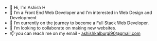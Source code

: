 - 👋 Hi, I’m Ashish H
- 👀 I’m a Front End Web Developer and I'm interested in Web Design and Development
- 🌱 I’m currently on the journey to become a Full Stack Web Developer. 
- 💞️ I’m looking to collaborate on making new websites.
- 📫 you can reach me on my email - ashishkalburgi90@gmail.com

<!---
h-ashish/h-ashish is a ✨ special ✨ repository because its `README.md` (this file) appears on your GitHub profile.
You can click the Preview link to take a look at your changes.
--->
